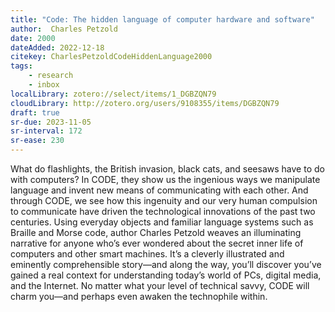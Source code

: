 ```yaml
---
title: "Code: The hidden language of computer hardware and software"
author:  Charles Petzold
date: 2000
dateAdded: 2022-12-18
citekey: CharlesPetzoldCodeHiddenLanguage2000
tags:
    - research
    - inbox
localLibrary: zotero://select/items/1_DGBZQN79
cloudLibrary: http://zotero.org/users/9108355/items/DGBZQN79
draft: true
sr-due: 2023-11-05
sr-interval: 172
sr-ease: 230
---
```


What do flashlights, the British invasion, black cats, and seesaws have to do with computers? In CODE, they show us the ingenious ways we manipulate language and invent new means of communicating with each other. And through CODE, we see how this ingenuity and our very human compulsion to communicate have driven the technological innovations of the past two centuries. Using everyday objects and familiar language systems such as Braille and Morse code, author Charles Petzold weaves an illuminating narrative for anyone who’s ever wondered about the secret inner life of computers and other smart machines. It’s a cleverly illustrated and eminently comprehensible story—and along the way, you’ll discover you’ve gained a real context for understanding today’s world of PCs, digital media, and the Internet. No matter what your level of technical savvy, CODE will charm you—and perhaps even awaken the technophile within.

